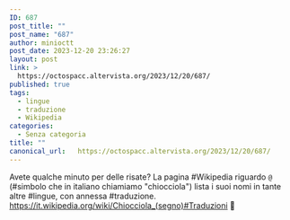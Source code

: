 ```yaml
---
ID: 687
post_title: ""
post_name: "687"
author: minioctt
post_date: 2023-12-20 23:26:27
layout: post
link: >
  https://octospacc.altervista.org/2023/12/20/687/
published: true
tags:
  - lingue
  - traduzione
  - Wikipedia
categories:
  - Senza categoria
title: ""
canonical_url:   https://octospacc.altervista.org/2023/12/20/687/
---
```

<!-- wp:paragraph -->
<p>Avete qualche minuto per delle risate? La pagina #Wikipedia riguardo <code>@</code> (#simbolo che in italiano chiamiamo "chiocciola") lista i suoi nomi in tante altre #lingue, con annessa #traduzione. <a href="https://it.wikipedia.org/wiki/Chiocciola_(segno)#Traduzioni">https://it.wikipedia.org/wiki/Chiocciola_(segno)#Traduzioni</a> 🤯️</p>
<!-- /wp:paragraph -->